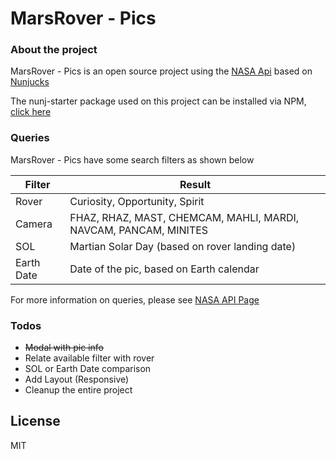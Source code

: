 # MarsRover - Pics

### About the project

MarsRover - Pics is an open source project using the [NASA Api](https://api.nasa.gov/api.html#MarsPhotos) based on [Nunjucks](https://mozilla.github.io/nunjucks/)

The nunj-starter package used on this project can be installed via NPM, [click here](https://www.npmjs.com/package/nunj-starter)

### Queries

MarsRover - Pics have some search filters as shown below

| Filter | Result |
| ------ | ------ |
| Rover | Curiosity, Opportunity, Spirit |
| Camera | FHAZ, RHAZ, MAST, CHEMCAM, MAHLI, MARDI, NAVCAM, PANCAM, MINITES |
| SOL | Martian Solar Day (based on rover landing date) |
| Earth Date | Date of the pic, based on Earth calendar |

For more information on queries, please see [NASA API Page](https://api.nasa.gov/api.html#MarsPhotos)

### Todos
 - ~~Modal with pic info~~
 - Relate available filter with rover
 - SOL or Earth Date comparison
 - Add Layout (Responsive)
 - Cleanup the entire project


License
----

MIT